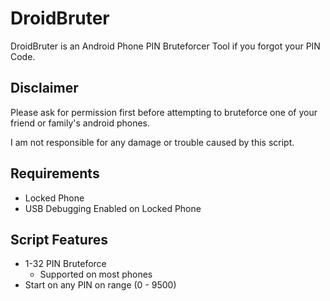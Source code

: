 # DroidBruter
DroidBruter is an Android Phone PIN Bruteforcer Tool if you forgot your PIN Code.

## Disclaimer
Please ask for permission first before attempting to bruteforce one of your friend or family's android phones.

I am not responsible for any damage or trouble caused by this script.

## Requirements
* Locked Phone
* USB Debugging Enabled on Locked Phone

## Script Features
* 1-32 PIN Bruteforce
  * Supported on most phones
* Start on any PIN on range (0 - 9500)
